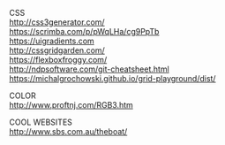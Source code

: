 CSS  
http://css3generator.com/  
https://scrimba.com/p/pWqLHa/cg9PpTb  
https://uigradients.com  
http://cssgridgarden.com/  
https://flexboxfroggy.com/  
http://ndpsoftware.com/git-cheatsheet.html  
https://michalgrochowski.github.io/grid-playground/dist/

COLOR  
http://www.proftnj.com/RGB3.htm  

COOL WEBSITES  
http://www.sbs.com.au/theboat/

